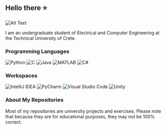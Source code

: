 ## Hello there ⭐
![Alt Text](https://media0.giphy.com/media/v1.Y2lkPTc5MGI3NjExZjRiMjV5djd0ZTN4enFtMjcwaHdjdjl6ODk2N3RrNW9iY2kzcTY4cSZlcD12MV9pbnRlcm5hbF9naWZfYnlfaWQmY3Q9Zw/Nx0rz3jtxtEre/giphy.gif)

I am an undergraduate student of Electrical and Computer Engineering at the Technical University of Crete.

### Programming Languages
![Python](https://img.shields.io/badge/Python-14354C.svg?logo=python&logoColor=white)
![C](https://custom-icon-badges.herokuapp.com/badge/C-03599C.svg?logo=c-in-hexagon&logoColor=white)
![Java](https://custom-icon-badges.herokuapp.com/badge/Java-white.svg?logo=java&logoColor=03599C)
![MATLAB](https://img.shields.io/badge/MATLAB-0076A8.svg?logo=mathworks&logoColor=white)
![C#](https://img.shields.io/badge/C%23-239120.svg?logo=c-sharp&logoColor=white)

### Workspaces
![IntelliJ IDEA](https://img.shields.io/badge/IntelliJ_IDEA-000000.svg?logo=intellij-idea&logoColor=white)
![PyCharm](https://img.shields.io/badge/PyCharm-000000.svg?logo=pycharm&logoColor=white)
![Visual Studio Code](https://img.shields.io/badge/Visual_Studio_Code-007ACC.svg?logo=visual-studio-code&logoColor=white)
![Unity](https://img.shields.io/badge/Unity-000000.svg?logo=unity&logoColor=white)

### About My Repositories
Most of my repositories are university projects and exercises. Please note that because they are for educational purposes, they may not be 100% correct.
